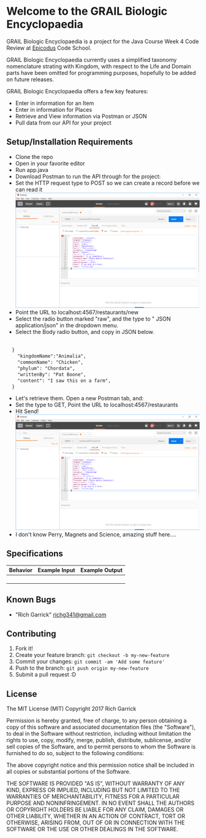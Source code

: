 

# Welcome to the GRAIL Biologic Encyclopaedia

GRAIL Biologic Encyclopaedia is a project for the Java Course Week 4 Code Review at [Epicodus](https://www.epicodus.com/) Code School.

GRAIL Biologic Encyclopaedia currently uses a simplified taxonomy nomenclature strating with Kingdom, with respect to the Life and Domain parts have been omitted for programming purposes, hopefully to be added on future releases.

GRAIL Biologic Encyclopaedia offers a few key features:
- Enter in information for an Item
- Enter in information for Places
- Retrieve and View information via Postman or JSON 
- Pull data from our API for your project


## Setup/Installation Requirements

* Clone the repo
* Open in your favorite editor
* Run app.java
* Download Postman to run the API through for the project:
* Set the HTTP request type to POST so we can create a record before we can read it
![ScreenShot](/screenshot01.png)
* Point the URL to localhost:4567/restaurants/new
* Select the radio button marked "raw", and the type to " JSON application/json" in the dropdown menu.
* Select the Body radio button, and copy in JSON below.

<pre><code>
  }
    "kingdomName":"Animalia",
    "commonName": "Chicken",
    "phylum": "Chordata",
    "writtenBy": "Pat Boone",
    "content": "I saw this on a farm",
  }
</code></pre>

* Let's retrieve them. Open a new Postman tab, and:
* Set the type to GET, Point the URL to localhost:4567/restaurants
* Hit Send!
![ScreenShot](/screenshot01.png)
* I don't know Perry, Magnets and Science, amazing stuff here....


## Specifications

| Behavior      | Example Input         | Example Output        |
| ------------- | ------------- | ------------- |
|   |  |  |
|   |  |  |
|   |  |  |
|   |  |  |

## Known Bugs
* "Rich Garrick" <richg341@gmail.com>

## Contributing

1. Fork it!
2. Create your feature branch: `git checkout -b my-new-feature`
3. Commit your changes: `git commit -am 'Add some feature'`
4. Push to the branch: `git push origin my-new-feature`
5. Submit a pull request :D


## License
The MIT License (MIT)
Copyright 2017 Rich Garrick

Permission is hereby granted, free of charge, to any person obtaining a copy of this software and associated documentation files (the "Software"), to deal in the Software without restriction, including without limitation the rights to use, copy, modify, merge, publish, distribute, sublicense, and/or sell copies of the Software, and to permit persons to whom the Software is furnished to do so, subject to the following conditions:

The above copyright notice and this permission notice shall be included in all copies or substantial portions of the Software.

THE SOFTWARE IS PROVIDED "AS IS", WITHOUT WARRANTY OF ANY KIND, EXPRESS OR IMPLIED, INCLUDING BUT NOT LIMITED TO THE WARRANTIES OF MERCHANTABILITY, FITNESS FOR A PARTICULAR PURPOSE AND NONINFRINGEMENT. IN NO EVENT SHALL THE AUTHORS OR COPYRIGHT HOLDERS BE LIABLE FOR ANY CLAIM, DAMAGES OR OTHER LIABILITY, WHETHER IN AN ACTION OF CONTRACT, TORT OR OTHERWISE, ARISING FROM, OUT OF OR IN CONNECTION WITH THE SOFTWARE OR THE USE OR OTHER DEALINGS IN THE SOFTWARE.
